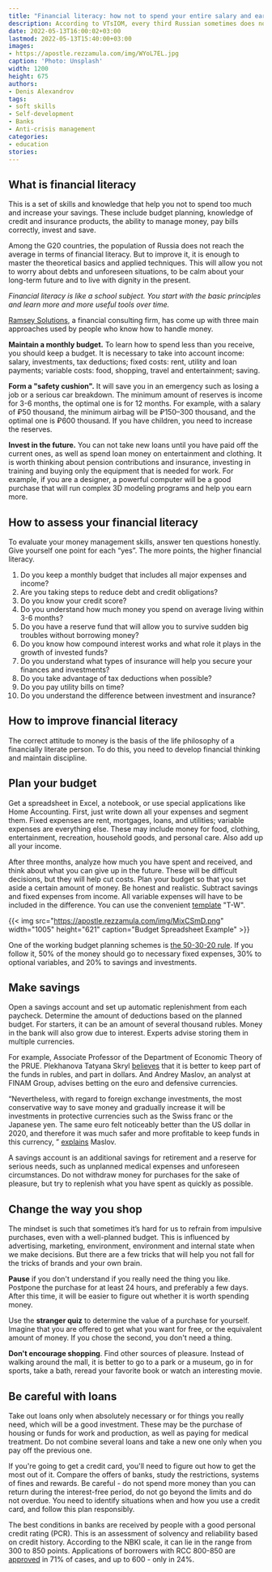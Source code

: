 ```yaml
---
title: "Financial literacy: how not to spend your entire salary and earn more"
description: According to VTsIOM, every third Russian sometimes does not have enough money to pay, and for every tenth this is a constant problem. Often the issue is not low income, but mismanagement of funds
date: 2022-05-13T16:00:02+03:00
lastmod: 2022-05-13T15:40:00+03:00
images:
- https://apostle.rezzamula.com/img/WYoL7EL.jpg
caption: 'Photo: Unsplash'
width: 1200
height: 675
authors:
- Denis Alexandrov
tags:
- soft skills
- Self-development
- Banks
- Anti-crisis management
categories:
- education
stories:
---
```


## What is financial literacy

This is a set of skills and knowledge that help you not to spend too much and increase your savings. These include budget planning, knowledge of credit and insurance products, the ability to manage money, pay bills correctly, invest and save.

Among the G20 countries, the population of Russia does not reach the average in terms of financial literacy. But to improve it, it is enough to master the theoretical basics and applied techniques. This will allow you not to worry about debts and unforeseen situations, to be calm about your long-term future and to live with dignity in the present.

*Financial literacy is like a school subject. You start with the basic principles and learn more and more useful tools over time.*

[Ramsey Solutions](https://www.ramseysolutions.com/financial-literacy/what-is-financial-literacy#authorbio), a financial consulting firm, has come up with three main approaches used by people who know how to handle money.

**Maintain a monthly budget.** To learn how to spend less than you receive, you should keep a budget. It is necessary to take into account income: salary, investments, tax deductions; fixed costs: rent, utility and loan payments; variable costs: food, shopping, travel and entertainment; saving.

**Form a "safety cushion".** It will save you in an emergency such as losing a job or a serious car breakdown. The minimum amount of reserves is income for 3-6 months, the optimal one is for 12 months. For example, with a salary of ₽50 thousand, the minimum airbag will be ₽150–300 thousand, and the optimal one is ₽600 thousand. If you have children, you need to increase the reserves.

**Invest in the future.** You can not take new loans until you have paid off the current ones, as well as spend loan money on entertainment and clothing. It is worth thinking about pension contributions and insurance, investing in training and buying only the equipment that is needed for work. For example, if you are a designer, a powerful computer will be a good purchase that will run complex 3D modeling programs and help you earn more.

## How to assess your financial literacy

To evaluate your money management skills, answer ten questions honestly. Give yourself one point for each “yes”. The more points, the higher financial literacy.

1. Do you keep a monthly budget that includes all major expenses and income?
1. Are you taking steps to reduce debt and credit obligations?
1. Do you know your credit score?
1. Do you understand how much money you spend on average living within 3-6 months?
1. Do you have a reserve fund that will allow you to survive sudden big troubles without borrowing money?
1. Do you know how compound interest works and what role it plays in the growth of invested funds?
1. Do you understand what types of insurance will help you secure your finances and investments?
1. Do you take advantage of tax deductions when possible?
1. Do you pay utility bills on time?
1. Do you understand the difference between investment and insurance?

## How to improve financial literacy

The correct attitude to money is the basis of the life philosophy of a financially literate person. To do this, you need to develop financial thinking and maintain discipline.

## Plan your budget

Get a spreadsheet in Excel, a notebook, or use special applications like Home Accounting. First, just write down all your expenses and segment them. Fixed expenses are rent, mortgages, loans, and utilities; variable expenses are everything else. These may include money for food, clothing, entertainment, recreation, household goods, and personal care. Also add up all your income.

After three months, analyze how much you have spent and received, and think about what you can give up in the future. These will be difficult decisions, but they will help cut costs. Plan your budget so that you set aside a certain amount of money. Be honest and realistic. Subtract savings and fixed expenses from income. All variable expenses will have to be included in the difference. You can use the convenient [template](https://docs.google.com/spreadsheets/d/14dFvUPLa5HEOls-vpf9t4Z27WwYp4EnQgfHOEYGPuD8/copy) "T-W".

{{< img src="https://apostle.rezzamula.com/img/MixCSmD.png" width="1005" height="621" caption="Budget Spreadsheet Example" >}}

One of the working budget planning schemes is [the 50-30-20 rule](https://www.investopedia.com/ask/answers/022916/what-502030-budget-rule.asp). If you follow it, 50% of the money should go to necessary fixed expenses, 30% to optional variables, and 20% to savings and investments.

## Make savings

Open a savings account and set up automatic replenishment from each paycheck. Determine the amount of deductions based on the planned budget. For starters, it can be an amount of several thousand rubles. Money in the bank will also grow due to interest. Experts advise storing them in multiple currencies.

For example, Associate Professor of the Department of Economic Theory of the PRUE. Plekhanova Tatyana Skryl [believes](https://regnum.ru/news/economy/3159338.html) that it is better to keep part of the funds in rubles, and part in dollars. And Andrey Maslov, an analyst at FINAM Group, advises betting on the euro and defensive currencies.

“Nevertheless, with regard to foreign exchange investments, the most conservative way to save money and gradually increase it will be investments in protective currencies such as the Swiss franc or the Japanese yen. The same euro felt noticeably better than the US dollar in 2020, and therefore it was much safer and more profitable to keep funds in this currency, ” [explains](https://regnum.ru/news/economy/3159828.html) Maslov.

A savings account is an additional savings for retirement and a reserve for serious needs, such as unplanned medical expenses and unforeseen circumstances. Do not withdraw money for purchases for the sake of pleasure, but try to replenish what you have spent as quickly as possible.

## Change the way you shop

The mindset is such that sometimes it’s hard for us to refrain from impulsive purchases, even with a well-planned budget. This is influenced by advertising, marketing, environment, environment and internal state when we make decisions. But there are a few tricks that will help you not fall for the tricks of brands and your own brain.

**Pause** if you don't understand if you really need the thing you like. Postpone the purchase for at least 24 hours, and preferably a few days. After this time, it will be easier to figure out whether it is worth spending money.

Use the **stranger quiz** to determine the value of a purchase for yourself. Imagine that you are offered to get what you want for free, or the equivalent amount of money. If you chose the second, you don't need a thing.

**Don't encourage shopping**. Find other sources of pleasure. Instead of walking around the mall, it is better to go to a park or a museum, go in for sports, take a bath, reread your favorite book or watch an interesting movie.

## Be careful with loans

Take out loans only when absolutely necessary or for things you really need, which will be a good investment. These may be the purchase of housing or funds for work and production, as well as paying for medical treatment. Do not combine several loans and take a new one only when you pay off the previous one.

If you're going to get a credit card, you'll need to figure out how to get the most out of it. Compare the offers of banks, study the restrictions, systems of fines and rewards. Be careful - do not spend more money than you can return during the interest-free period, do not go beyond the limits and do not overdue. You need to identify situations when and how you use a credit card, and follow this plan responsibly.

The best conditions in banks are received by people with a good personal credit rating (PCR). This is an assessment of solvency and reliability based on credit history. According to the NBKI scale, it can lie in the range from 300 to 850 points. Applications of borrowers with RCC 800-850 are [approved](https://realty.rbc.ru/news/5f119dd89a79475cf01e5361) in 71% of cases, and up to 600 - only in 24%.